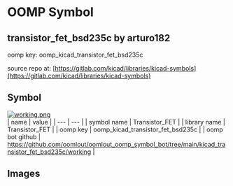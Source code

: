 # OOMP Symbol  
## transistor_fet_bsd235c  by arturo182  
  
oomp key: oomp_kicad_transistor_fet_bsd235c  
  
source repo at: [https://gitlab.com/kicad/libraries/kicad-symbols](https://gitlab.com/kicad/libraries/kicad-symbols)  
## Symbol  
  
[![working.png](working_600.png)](working.png)  
| name | value | 
| --- | --- | 
| symbol name | Transistor_FET | 
| library name | Transistor_FET | 
| oomp key | oomp_kicad_transistor_fet_bsd235c | 
| oomp bot github | https://github.com/oomlout/oomlout_oomp_symbol_bot/tree/main/kicad_transistor_fet_bsd235c/working | 
## Images  
